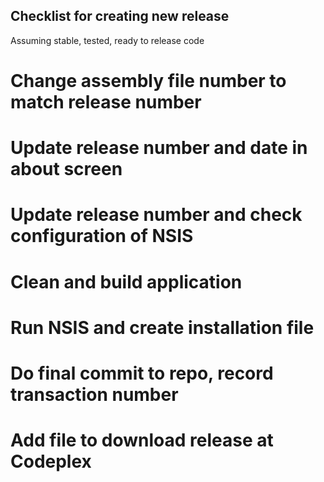 ## Checklist for creating new release
Assuming stable, tested, ready to release code

# Change assembly file number to match release number
# Update release number and date in about screen
# Update release number and check configuration of NSIS
# Clean and build application
# Run NSIS and create installation file
# Do final commit to repo, record transaction number
# Add file to download release at Codeplex

